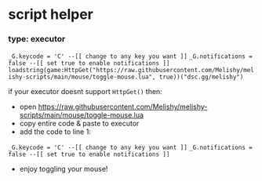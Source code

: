 # script helper

### type: executor

``_G.keycode = 'C' --[[ change to any key you want ]]``
``_G.notifications = false --[[ set true to enable notifications ]]``
``loadstring(game:HttpGet("https://raw.githubusercontent.com/Melishy/melishy-scripts/main/mouse/toggle-mouse.lua", true))("dsc.gg/melishy")``

if your executor doesnt support ``HttpGet()`` then:
- open https://raw.githubusercontent.com/Melishy/melishy-scripts/main/mouse/toggle-mouse.lua
- copy entire code & paste to executor
- add the code to line 1:

``_G.keycode = 'C' --[[ change to any key you want ]]``
``_G.notifications = false --[[ set true to enable notifications ]]``

- enjoy toggling your mouse!
